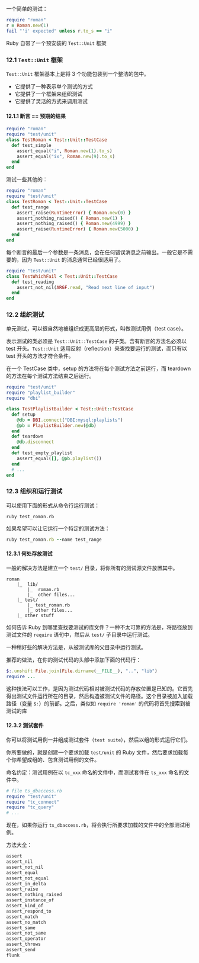 一个简单的测试：

```ruby
require "roman"
r = Roman.new(1)
fail "'i' expected" unless r.to_s == "i"
```

Ruby 自带了一个预安装的 `Test::Unit` 框架

### 12.1 `Test::Unit` 框架

`Test::Unit` 框架基本上是将 3 个功能包装到一个整洁的包中。

*   它提供了一种表示单个测试的方式
*   它提供了一个框架来组织测试
*   它提供了灵活的方式来调用测试

#### 12.1.1 断言 == 预期的结果

```ruby
require "roman"
require "test/unit"
class TestRoman < Test::Unit::TestCase
  def test_simple
    assert_equal("i", Roman.new(1).to_s)
    assert_equal("ix", Roman.new(9).to_s)
  end
end
```

测试一些其他的：

```ruby
require "roman"
require "test/unit"
class TestRoman < Test::Unit::TestCase
  def test_range
    assert_raise(RuntimeError) { Roman.new(0) }
    assert_nothing_raised() { Roman.new(1) }
    assert_nothing_raised() { Roman.new(4999) }
    assert_raise(RuntimeError) { Roman.new(5000) }
  end
end
```

每个断言的最后一个参数是一条消息，会在任何错误消息之前输出。一般它是不需要的，因为 `Test::Unit` 的消息通常已经很适用了。

```ruby
require "test/unit"
class TestWhichFail < Test::Unit::TestCase
  def test_reading
    assert_not_nil(ARGF.read, "Read next line of input")
  end
end
```

### 12.2 组织测试

单元测试，可以很自然地被组织成更高层的形式，叫做测试用例（test case）。

表示测试的类必须是 `Test::Unit::TestCase` 的子类。含有断言的方法名必须以 test 开头。`Test::Unit` 适用反射（reflection）来查找要运行的测试，而只有以 test 开头的方法才符合条件。

在一个 TestCase 类中，setup 的方法将在每个测试方法之前运行，而 teardown 的方法在每个测试方法结束之后运行。

```ruby
require "test/unit"
require "playlist_builder"
require "dbi"

class TestPlaylistBuilder < Test::Unit::TestCase
  def setup
    @db = DBI.connect("DBI:mysql:playlists")
    @pb = PlaylistBuilder.new(@db)
  end
  def teardown
    @db.disconnect
  end
  def test_empty_playlist
    assert_equal([], @pb.playlist())
  end
  # ...
end
```

### 12.3 组织和运行测试

可以使用下面的形式从命令行运行测试：

```shell
ruby test_roman.rb
```

如果希望可以让它运行一个特定的测试方法：

```ruby
ruby test_roman.rb --name test_range
```

#### 12.3.1 何处存放测试

一般的解决方法是建立一个 `test/` 目录，将你所有的测试源文件放置其中。

```shell
roman
	|_	lib/
		|_	roman.rb
		|_	other files...
	|_ test/
		|_ test_roman.rb
		|_ other files...
	|_ other stuff
```

 如何告诉 Ruby 到哪里查找要测试的库文件？一种不太可靠的方法是，将路径放到测试文件的 `require` 语句中，然后从 `test/` 子目录中运行测试。

一种稍好些的解决方法是，从被测试库的父目录中运行测试。

推荐的做法，在你的测试代码的头部中添加下面的代码行：

```ruby
$:.unshift File.join(File.dirname(__FILE__), "..", "lib")
require ...
```

这种技法可以工作，是因为测试代码相对被测试代码的存放位置是已知的。它首先得出测试文件运行所在的目录，然后构造被测试文件的路径。这个目录被加入加载路径（变量 `$:`）的前部。之后，类似如 `require 'roman'` 的代码将首先搜索到被测试的库

#### 12.3.2 测试套件

你可以将测试用例一并组成测试套件（`test suite`），然后以组的形式运行它们。

你所要做的，就是创建一个要求加载 `test/unit` 的 Ruby 文件，然后要求加载每个你希望成组的、包含测试用例的文件。

命名约定：测试用例在以 `tc_xxx` 命名的文件中，而测试套件在 `ts_xxx` 命名的文件中。

```ruby
# file ts_dbaccess.rb
require "test/unit"
require "tc_connect"
require "tc_query"
# ...
```

现在，如果你运行 `ts_dbaccess.rb`，将会执行所要求加载的文件中的全部测试用例。

方法大全：

```ruby
assert
assert_nil
assert_not_nil
assert_equal
assert_not_equal
assert_in_delta
assert_raise
assert_nothing_raised
assert_instance_of
assert_kind_of
assert_respond_to
assert_match
assert_no_match
assert_same
assert_not_same
assert_operator
assert_throws
assert_send
flunk
```